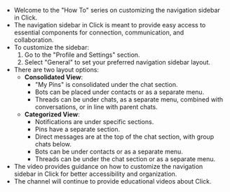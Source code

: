 - Welcome to the "How To" series on customizing the navigation sidebar in Click.
- The navigation sidebar in Click is meant to provide easy access to essential components for connection, communication, and collaboration.
- To customize the sidebar:
  1. Go to the "Profile and Settings" section.
  2. Select "General" to set your preferred navigation sidebar layout.
- There are two layout options:
  - **Consolidated View**: 
    - "My Pins" is consolidated under the chat section.
    - Bots can be placed under contacts or as a separate menu.
    - Threads can be under chats, as a separate menu, combined with conversations, or in line with parent chats.
  - **Categorized View**: 
    - Notifications are under specific sections.
    - Pins have a separate section.
    - Direct messages are at the top of the chat section, with group chats below.
    - Bots can be under contacts or as a separate menu.
    - Threads can be under the chat section or as a separate menu.
- The video provides guidance on how to customize the navigation sidebar in Click for better accessibility and organization.
- The channel will continue to provide educational videos about Click.